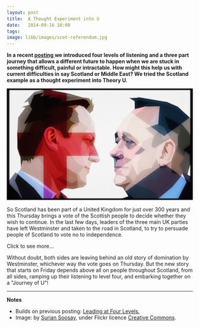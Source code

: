 ```yaml
---
layout: post
title:  A Thought Experiment into U
date:   2014-09-16 18:00
tags: 
image: libb/images/scot-referendum.jpg
---
```


**In a recent <a href="http://pageconsulting.co.uk/2014/09/15/leading-four-levels.html" target="_blank"> posting </a>we introduced four levels of listening and a three part journey that allows a different future to happen when we are stuck in something difficult, painful or intractable. How might this help us with current difficulties in say Scotland or Middle East? We tried the Scotland example as a thought experiment into Theory U.**

![](/libb/images/scot-referendum.jpg)

So Scotland has been part of a United Kingdom for just over 300 years and this Thursday brings a vote of the Scottish people to decide whether they wish to continue. In the last few days, leaders of the three main UK parties have left Westminster and taken to the road in Scotland, to try to persuade people of Scotland to vote no to independence.

<div id="restOfArticle" style="display:none">

<b>The first level of listening ("downloading")</b> occurs most of the time in both the yes and the no camps: the checking for what they already agree or disagree with and the re-iteration of well-rehearsed arguments that seek to trap us in the same place as them.<br><br> 

<b>Level two ("factual")</b> is open-minded listening, as a good scientst allows the data talk to them about how the world is, even when the facts contradict their own ideas. An example would be finding out from those who know about the reserves of oil, or the percentage of Scottish jobs that depend on trade links with the UK.  <br><br> 

<b>Level three ("empathic")</b> is open-hearted listening, when the listener tries to see reality from the perspective of others, such as those in the other camp, or key stakeholders like banks or supermarkets, the EU or the US. The listener does not have to agree, but is able to recognise and respect the different perspectives of others.<br><br> 

<b>The ultimate listening at level four ("presencing")</b> is "generative" in that something new is created when you listen to the whole, and attune your contribution to what is trying to emerge. There has not been much of this in the campaign but...<br><br> 

... the fiery arrival last week of Gordon Brown gave everyone pause for thought. Brown remembered as a former UK Prime Minister exhausted by office, has found his mojo and taken centre stage. While firmly on the side of "no", he displays hallmarks of generative listening by embracing the whole: the facts of health service and economy, the hearts and heritage of the Scottish people. And Brown is finding a bright shiny new thing that is trying to emerge (an accelerated devolution of powers without losing mutually beneficial links to the UK).<br><br> 

</div>
<a onclick="showMoreOrLess(this,'restOfArticle');">Click to see more...</a>

Without doubt, both sides are leaving behind an old story of domination by Westminster, whichever way the vote goes on Thursday. But the new story that starts on Friday depends above all on people throughout Scotland, from all sides, ramping up their listening to level four, and embarking together on a "Journey of U"!      

__________________

<b>Notes</b> 

* Builds on previous posting: <a href="http://pageconsulting.co.uk/2014/09/15/leading-four-levels.html" target="_blank"> Leading at Four Levels. </a>  
* Image: by <a href="https://www.flickr.com/photos/ssoosay/" target="_blank">Surian Soosay</a>, under Flickr licence <a href="https://creativecommons.org/licenses/by-nc-sa/2.0/Creative Commons" target="_blank">Creative Commons</a>.


